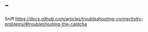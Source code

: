 # -
Sniff
https://docs.github.com/articles/troubleshooting-connectivity-problems/#troubleshooting-the-captcha

